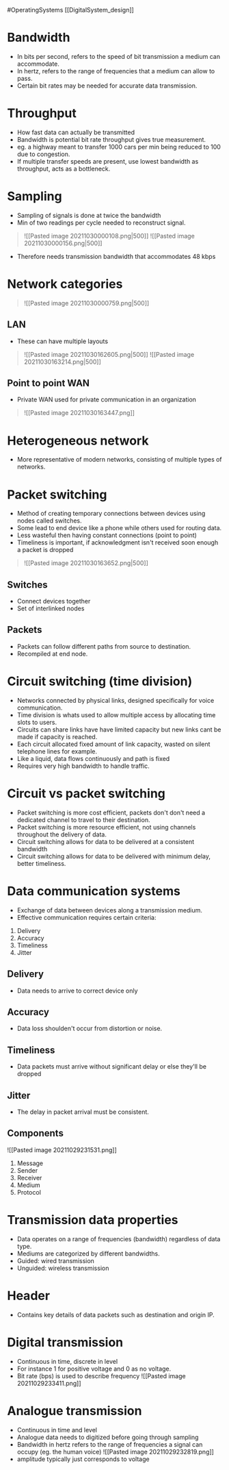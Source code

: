 #OperatingSystems [[DigitalSystem_design]]
# Bandwidth
- In bits per second, refers to the speed of bit transmission a medium can accommodate.
- In hertz, refers to the range of frequencies that a medium can allow to pass.
- Certain bit rates may be needed for accurate data transmission.
# Throughput
- How fast data can actually be transmitted
- Bandwidth is potential bit rate throughput gives true measurement.
- eg. a highway meant to transfer 1000 cars per min being reduced to 100 due to congestion.
- If multiple transfer speeds are present, use lowest bandwidth as throughput, acts as a bottleneck. 
# Sampling 
- Sampling of signals is done at twice the bandwidth
- Min of two readings per cycle needed to reconstruct signal.
> ![[Pasted image 20211030000108.png|500]]
> ![[Pasted image 20211030000156.png|500]]
- Therefore needs transmission bandwidth that accommodates 48 kbps 
# Network categories
> ![[Pasted image 20211030000759.png|500]]

## LAN
- These can have multiple layouts
> ![[Pasted image 20211030162605.png|500]]
> ![[Pasted image 20211030163214.png|500]]
## Point to point WAN 
- Private WAN used for private communication in an organization
> ![[Pasted image 20211030163447.png]]

# Heterogeneous network
- More representative of modern networks, consisting of multiple types of networks.

# Packet switching
- Method of creating temporary connections between devices using nodes called switches.
- Some lead to end device like a phone while others used for routing data.
- Less wasteful then having constant connections (point to point)
- Timeliness is important, if acknowledgment  isn't received soon enough a packet is dropped
> ![[Pasted image 20211030163652.png|500]]

## Switches
- Connect devices together
- Set of interlinked nodes
## Packets 
- Packets can follow different paths from source to destination. 
- Recompiled at end node.
# Circuit switching (time division)
- Networks connected by physical links, designed specifically for voice communication.
- Time division is whats used to allow multiple access by allocating time slots to users.
- Circuits can share links have have limited capacity but new links cant be made if capacity is reached.
- Each circuit allocated fixed amount of link capacity, wasted on silent telephone lines for example.
- Like a liquid, data flows continuously and path is fixed 
- Requires very high bandwidth to handle traffic.

# Circuit vs packet switching
- Packet switching is more cost efficient, packets don't don't need a dedicated channel to travel to their destination.
- Packet switching is more resource efficient, not using channels throughout the delivery of data.
- Circuit switching allows for data to be delivered at a consistent bandwidth
- Circuit switching allows for data to be delivered with minimum delay, better timeliness.

# Data communication systems
- Exchange of data between devices along a transmission medium.
- Effective communication requires certain criteria:
1. Delivery
2. Accuracy
3. Timeliness 
4. Jitter

## Delivery
- Data needs to arrive to correct device only
## Accuracy
- Data loss shoulden't occur from distortion or noise.
## Timeliness 
- Data packets must arrive without significant delay or else they'll be dropped
## Jitter
- The delay in packet arrival must be consistent.
## Components
![[Pasted image 20211029231531.png]]
1. Message
2. Sender
3. Receiver
4. Medium
5. Protocol 

# Transmission data properties
- Data operates on a range of frequencies (bandwidth) regardless of data type.
- Mediums are categorized by different bandwidths.
- Guided: wired transmission
- Unguided: wireless transmission 
# Header
- Contains key details of data packets such as destination and origin IP. 
# Digital transmission
- Continuous in time, discrete in level 
- For instance 1 for positive voltage and 0 as no voltage.
- Bit rate (bps) is used to describe frequency
![[Pasted image 20211029233411.png]]

# Analogue transmission
- Continuous in time and level 
- Analogue data needs to digitized before going through sampling
- Bandwidth in hertz refers to the range of frequencies a signal can occupy (eg. the human voice)
![[Pasted image 20211029232819.png]]
- amplitude typically just corresponds to voltage
